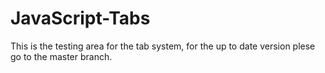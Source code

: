 # JavaScript-Tabs
This is the testing area for the tab system, for the up to date version plese go to the master branch.
